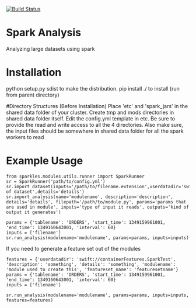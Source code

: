 [![Build Status](https://travis-ci.org/CSC-IT-Center-for-Science/spark-analysis.svg?branch=master)](https://travis-ci.org/CSC-IT-Center-for-Science/spark-analysis)

# Spark Analysis
Analyzing large datasets using spark 


# Installation
python setup.py sdist to make the distribution.
pip install ./<foldername> to install (run from parent directory)

#Directory Structures (Before Installation)
Place 'etc' and 'spark_jars' in the shared data folder of your cluster. Create tmp and mods directories in shared data folder itself. Edit the config.yml template in etc. Be sure to provide the read and write access to all the 4 directories.
Also make sure, the input files should be somewhere in shared data folder for all the spark workers to read

# Example Usage
```
from sparkles.modules.utils.runner import SparkRunner
sr = SparkRunner('path/to/config.yml')
sr.import_dataset(inputs='/path/to/filename.extension',userdatadir='swift://containerFiles.SparkTest',description='description of dataset',details='details')
sr.import_analysis(name='modulename', description='description', details='details', filepath='/path/to/module.py', params='params that are used in module', inputs='type of input it reads', outputs='kind of output it generates')

params = {'tablename': 'ORDERS', 'start_time': 1349159961001, 'end_time': 1349160643001, 'interval': 60}
inputs = ['filename']
sr.run_analysis(modulename='modulename', params=params, inputs=inputs)
```
If you need to generate a feature set out of the modules
```
features = {'userdatadir': 'swift://containerFeatures.SparkTest', 'description': 'something', 'details': 'something', 'modulename': 'module used to create this', 'featureset_name': 'featuresetname'}
params = {'tablename': 'ORDERS', 'start_time': 1349159961001, 'end_time': 1349160643001, 'interval': 60}
inputs = ['filename']

sr.run_analysis(modulename='modulename', params=params, inputs=inputs, features=features)
```
